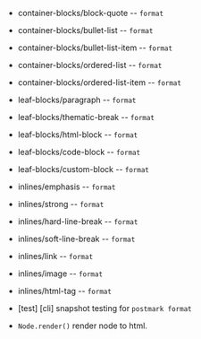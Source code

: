 - container-blocks/block-quote -- `format`
- container-blocks/bullet-list -- `format`
- container-blocks/bullet-list-item -- `format`
- container-blocks/ordered-list -- `format`
- container-blocks/ordered-list-item -- `format`

- leaf-blocks/paragraph -- `format`
- leaf-blocks/thematic-break -- `format`
- leaf-blocks/html-block -- `format`
- leaf-blocks/code-block -- `format`
- leaf-blocks/custom-block -- `format`

- inlines/emphasis -- `format`
- inlines/strong -- `format`
- inlines/hard-line-break -- `format`
- inlines/soft-line-break -- `format`
- inlines/link -- `format`
- inlines/image -- `format`
- inlines/html-tag -- `format`

- [test] [cli] snapshot testing for `postmark format`

- `Node.render()` render node to html.

